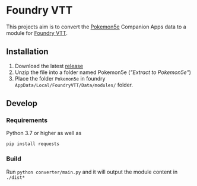 # Foundry VTT
This projects aim is to convert the [Pokemon5e](https://www.pokemon5e.com) Companion Apps data to a module for [Foundry VTT](https://foundryvtt.com/).

## Installation
1. Download the latest [release](https://github.com/Jerakin/p5e-foundryVTT/releases)
2. Unzip the file into a folder named Pokemon5e (*"Extract to Pokemon5e"*)
3. Place the folder `Pokemon5e` in foundry `AppData/Local/FoundryVTT/Data/modules/` folder.

## Develop
### Requirements
Python 3.7 or higher as well as  
```
pip install requests
```


### Build
Run `python converter/main.py` and it will output the module content in `./dist*`

